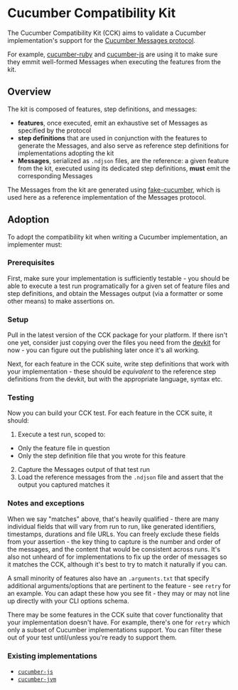 # Cucumber Compatibility Kit

The Cucumber Compatibility Kit (CCK) aims to validate a Cucumber implementation's support for the
[Cucumber Messages protocol](https://github.com/cucumber/messages).

For example, [cucumber-ruby](https://github.com/cucumber/cucumber-ruby/blob/main/spec/cck/cck_spec.rb)
and [cucumber-js](https://github.com/cucumber/cucumber-js/blob/main/compatibility/cck_spec.ts)
are using it to make sure they emmit well-formed Messages when executing the
features from the kit.

## Overview

The kit is composed of features, step definitions, and messages:

- **features**, once executed, emit an exhaustive set of Messages as specified by the protocol
- **step definitions** that are used in conjunction with the features to generate the Messages, and also serve as reference step definitions for implementations adopting the kit
- **Messages**, serialized as `.ndjson` files, are the reference: a given feature
  from the kit, executed using its dedicated step definitions, **must** emit the
  corresponding Messages

The Messages from the kit are generated using
[fake-cucumber](https://github.com/cucumber/fake-cucumber), which is used here
as a reference implementation of the Messages protocol.

## Adoption

To adopt the compatibility kit when writing a Cucumber implementation, an implementer must:

### Prerequisites

First, make sure your implementation is sufficiently testable - you should be able to execute a test run programatically for a given set of feature files and step definitions, and obtain the Messages output (via a formatter or some other means) to make assertions on.

### Setup

Pull in the latest version of the CCK package for your platform. If there isn't one yet, consider just copying over the files you need from the [devkit](./devkit/) for now - you can figure out the publishing later once it's all working.

Next, for each feature in the CCK suite, write step definitions that work with your implementation - these should be _equivalent_ to the reference step definitions from the devkit, but with the appropriate language, syntax etc.

### Testing

Now you can build your CCK test. For each feature in the CCK suite, it should:

1. Execute a test run, scoped to:
  - Only the feature file in question
  - Only the step definition file that you wrote for this feature
2. Capture the Messages output of that test run
3. Load the reference messages from the `.ndjson` file and assert that the output you captured matches it

### Notes and exceptions

When we say "matches" above, that's heavily qualified - there are many individual fields that will vary from run to run, like generated identifiers, timestamps, durations and file URLs. You can freely exclude these fields from your assertion - the key thing to capture is the number and order of the messages, and the content that would be consistent across runs. It's also not unheard of for implementations to fix up the order of messages so it matches the CCK, although it's best to try to match it naturally if you can.

A small minority of features also have an `.arguments.txt` that specify additional arguments/options that are pertinent to the feature - see `retry` for an example. You can adapt these how you see fit - they may or may not line up directly with your CLI options schema.

There may be some features in the CCK suite that cover functionality that your implementation doesn't have. For example, there's one for `retry` which only a subset of Cucumber implementations support. You can filter these out of your test until/unless you're ready to support them.

### Existing implementations

- [`cucumber-js`](https://github.com/cucumber/cucumber-js/tree/main/compatibility)
- [`cucumber-jvm`](https://github.com/cucumber/cucumber-jvm/tree/main/compatibility)